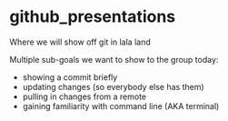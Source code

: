 # github_presentations

Where we will show off git in lala land

Multiple sub-goals we want to show to the group today:
* showing a commit briefly
* updating changes (so everybody else has them)
* pulling in changes from a remote
* gaining familiarity with command line (AKA terminal)
